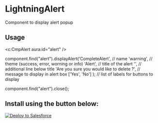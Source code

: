 # LightningAlert

Component to display alert popup 

## Usage

<!-- add the component to your component body -->
<c:CmpAlert aura:id="alert" />

<!-- to display an alert, do this -->
component.find("alert").displayAlert('CompleteAlert', // name
                                     'warning', // theme (success, error, worning or info)
                                      'Alert', // title of the alert
                                     '', // additional line below title
                                     'Are you sure you would like to delete ?', // message to display in alert box
                                     ['Yes', 'No'] ); // list of labels for buttons to display

<!-- to close the alert from the parent component, do this -->
component.find("alert").close();


## Install using the button below:

<a href="https://githubsfdeploy.herokuapp.com?owner=veenasundara&repo=LightningAlert">
  <img alt="Deploy to Salesforce"
       src="https://raw.githubusercontent.com/afawcett/githubsfdeploy/master/src/main/webapp/resources/img/deploy.png">
</a>
